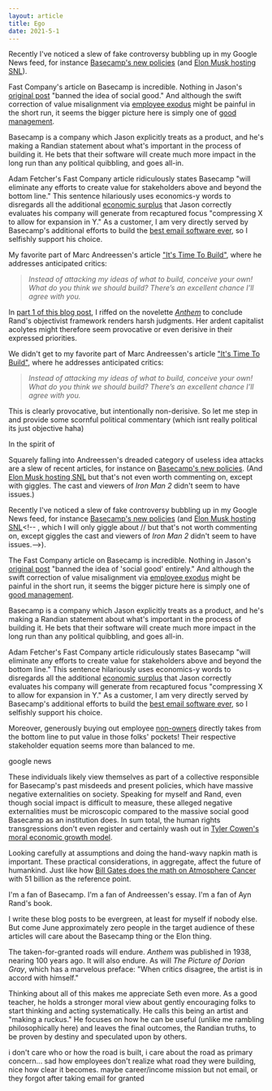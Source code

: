 ```yaml
---
layout: article
title: Ego
date: 2021-5-1
---
```


Recently I've noticed a slew of fake controversy bubbling up in my Google News feed, for instance [Basecamp's new policies](https://www.fastcompany.com/90629977/basecamp-banned-social-and-political-conversations-at-work-heres-what-it-should-have-done) (and [Elon Musk hosting SNL](https://pagesix.com/2021/04/30/snl-cast-wont-be-forced-to-appear-with-host-elon-musk/)<!-- , which I will only giggle about  // but that's not worth commenting on, except giggles the cast and viewers of _Iron Man 2_ didn't seem to have issues.-->).

Fast Company's article on Basecamp is incredible. Nothing in Jason's [original post](https://world.hey.com/jason/changes-at-basecamp-7f32afc5) "banned the idea of social good." And although the swift correction of value misalignment via [employee exodus](https://www.theverge.com/2021/4/30/22412714/basecamp-employees-memo-policy-hansson-fried-controversy) might be painful in the short run, it seems the bigger picture here is simply one of [good management](https://www.inc.com/david-burkus/why-amazon-bought-into-zappos-pay-to-quit-policy.html).

Basecamp is a company which Jason explicitly treats as a product, and he's making a Randian statement about what's important in the process of building it. He bets that their software will create much more impact in the long run than any political quibbling, and goes all-in.

Adam Fetcher's Fast Company article ridiculously states Basecamp "will eliminate any efforts to create value for stakeholders above and beyond the bottom line." This sentence hilariously uses economics-y words to disregards all the additional [economic surplus](https://en.wikipedia.org/wiki/Economic_surplus) that Jason correctly evaluates his company will generate from recaptured focus "compressing X to allow for expansion in Y." As a customer, I am very directly served by Basecamp's additional efforts to build the [best email software ever](/hey), so I selfishly support his choice.<!--the whole thing is really only one choice: RAND ftw!!!!-->




My favorite part of Marc Andreessen's article ["It's Time To Build"](https://a16z.com/2020/04/18/its-time-to-build/), where he addresses anticipated critics:

>_Instead of attacking my ideas of what to build, conceive your own! What do you think we should build? There’s an excellent chance I’ll agree with you._








In [part 1 of this blog post](/anthem), I riffed on the novelette [_Anthem_](https://www.gutenberg.org/ebooks/1250) to conclude Rand's objectivist framework renders harsh judgments. Her ardent capitalist acolytes might therefore seem provocative or even derisive in their expressed priorities.

We didn't get to my favorite part of Marc Andreessen's article ["It's Time To Build"](https://a16z.com/2020/04/18/its-time-to-build/), where he addresses anticipated critics:

>_Instead of attacking my ideas of what to build, conceive your own! What do you think we should build? There’s an excellent chance I’ll agree with you._

This is clearly provocative, but intentionally non-derisive. So let me step in and provide some scornful political commentary (which isnt really political its just objective haha)


In the spirit of  

Squarely falling into Andreessen's dreaded category of useless idea attacks are a slew of recent articles, for instance on [Basecamp's new policies](https://www.fastcompany.com/90629977/basecamp-banned-social-and-political-conversations-at-work-heres-what-it-should-have-done). (And [Elon Musk hosting SNL](https://pagesix.com/2021/04/30/snl-cast-wont-be-forced-to-appear-with-host-elon-musk/) but that's not even worth commenting on, except with giggles. The cast and viewers of _Iron Man 2_ didn't seem to have issues.)

Recently I've noticed a slew of fake controversy bubbling up in my Google News feed, for instance [Basecamp's new policies](https://www.fastcompany.com/90629977/basecamp-banned-social-and-political-conversations-at-work-heres-what-it-should-have-done) (and [Elon Musk hosting SNL](https://pagesix.com/2021/04/30/snl-cast-wont-be-forced-to-appear-with-host-elon-musk/,)<!-- , which I will only giggle about  // but that's not worth commenting on, except giggles the cast and viewers of _Iron Man 2_ didn't seem to have issues.-->).

The Fast Company article on Basecamp is incredible. Nothing in Jason's [original post](https://world.hey.com/jason/changes-at-basecamp-7f32afc5) "banned the idea of 'social good' entirely." And although the swift correction of value misalignment via [employee exodus](https://www.theverge.com/2021/4/30/22412714/basecamp-employees-memo-policy-hansson-fried-controversy) might be painful in the short run, it seems the bigger picture here is simply one of [good management](https://www.inc.com/david-burkus/why-amazon-bought-into-zappos-pay-to-quit-policy.html).

Basecamp is a company which Jason explicitly treats as a product, and he's making a Randian statement about what's important in the process of building it. He bets that their software will create much more impact in the long run than any political quibbling, and goes all-in.

Adam Fetcher's Fast Company article ridiculously states Basecamp "will eliminate any efforts to create value for stakeholders above and beyond the bottom line." This sentence hilariously uses economics-y words to disregards all the additional [economic surplus](https://en.wikipedia.org/wiki/Economic_surplus) that Jason correctly evaluates his company will generate from recaptured focus "compressing X to allow for expansion in Y." As a customer, I am very directly served by Basecamp's additional efforts to build the [best email software ever](/hey), so I selfishly support his choice.<!--the whole thing is really only one choice: RAND ftw!!!!-->

Moreover, generously buying out employee [non-owners](https://www.linkedin.com/pulse/sometimes-offering-equity-employees-most-equitable-solution-muse) directly takes from the bottom line to put value in those folks' pockets! Their respective stakeholder equation seems more than balanced to me.


google news






These individuals likely view themselves as part of a collective responsible for Basecamp's past misdeeds and present policies, which have massive negative externalities on society. Speaking for myself and Rand, even though social impact is difficult to measure, these alleged negative externalities must be microscopic compared to the massive social good Basecamp as an institution does. In sum total, the human rights transgressions don't even register and certainly wash out in [Tyler Cowen's moral economic growth model](https://smile.amazon.com/Stubborn-Attachments-Prosperous-Responsible-Individuals/dp/1732265135/).

Looking carefully at assumptions and doing the hand-wavy napkin math is important. These practical considerations, in aggregate, affect the future of humankind. Just like how [Bill Gates does the math on Atmosphere Cancer](/bill-gates-climate) with 51 billion as the reference point.

I'm a fan of Basecamp. I'm a fan of Andreessen's essay. I'm a fan of Ayn Rand's book.

I write these blog posts to be evergreen, at least for myself if nobody else. But come June approximately zero people in the target audience of these articles will care about the Basecamp thing or the Elon thing.

The taken-for-granted roads will endure. _Anthem_ was published in 1938, nearing 100 years ago. It will also endure. As will _The Picture of Dorian Gray_, which has a marvelous preface: "When critics disagree, the artist is in accord with himself."

Thinking about all of this makes me appreciate Seth even more. As a good teacher, he holds a stronger moral view about gently encouraging folks to start thinking and acting systematically. He calls this being an artist and "making a ruckus." He focuses on how he can be useful (unlike me rambling philosophically here) and leaves the final outcomes, the Randian truths, to be proven by destiny and speculated upon by others.


i don't care who or how the road is built, i care about the road as primary concern...
sad how employees don't realize what road they were building, nice how clear it becomes.
maybe career/income mission but not email, or they forgot after taking email for granted


<!--
build these things
https://www.beondeck.com/ / https://www.beondeck.com/non-values

https://akimbo.com/
my bible,
https://andytrattner.com/influences/
https://andytrattner.com/img/pdf/graceful-Seth-Godin-ebook.pdf

// manifesto on ego manifestos
// anti-commentary commentary
-->
